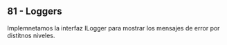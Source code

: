 ﻿## 81 - Loggers

Implemnetamos la interfaz ILogger para mostrar los mensajes de error por distitnos niveles.




